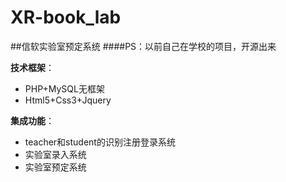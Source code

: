 # XR-book_lab
##信软实验室预定系统
####PS：以前自己在学校的项目，开源出来

   **技术框架**：
- PHP+MySQL无框架
- Html5+Css3+Jquery
                
 **集成功能**：
- teacher和student的识别注册登录系统 
- 实验室录入系统
- 实验室预定系统
